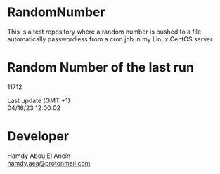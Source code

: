 # RandomNumber    
This is a test repository where a random number is pushed to a file automatically passwordless from a cron job in my Linux CentOS server    
# Random Number of the last run   
11712
      
Last update (GMT +1)    
04/16/23 12:00:02
# Developer    
Hamdy Abou El Anein   
hamdy.aea@protonmail.com
